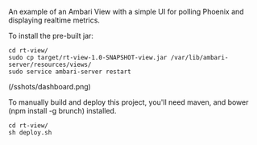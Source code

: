 An example of an Ambari View with a simple UI for polling Phoenix and displaying realtime metrics.

To install the pre-built jar:
```
cd rt-view/
sudo cp target/rt-view-1.0-SNAPSHOT-view.jar /var/lib/ambari-server/resources/views/
sudo service ambari-server restart
```

(/sshots/dashboard.png)

To manually build and deploy this project, you'll need maven, and bower (npm install -g brunch) installed.
```
cd rt-view/
sh deploy.sh
```
